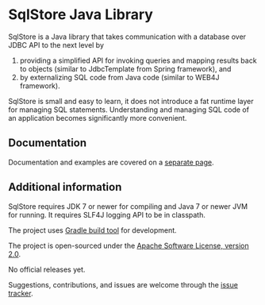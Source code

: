 SqlStore Java Library
=====================

SqlStore is a Java library that takes communication with a database over JDBC
API to the next level by

 1. providing a simplified API for invoking queries and mapping results back to
    objects (similar to JdbcTemplate from Spring framework), and
 2. by externalizing SQL code from Java code (similar to WEB4J framework).

SqlStore is small and easy to learn, it does not introduce a fat runtime layer
for managing SQL statements. Understanding and managing SQL code of an
application becomes significantly more convenient.

Documentation
-------------

Documentation and examples are covered on a [separate page](MANUAL.md).


Additional information
----------------------

SqlStore requires JDK 7 or newer for compiling and Java 7 or newer JVM for
running. It requires SLF4J logging API to be in classpath.

The project uses [Gradle build tool](http://www.gradle.org/) for development.

The project is open-sourced under the
[Apache Software License, version 2.0](LICENSE.md).

No official releases yet.

Suggestions, contributions, and issues are welcome through the
[issue tracker](https://github.com/mrtamm/sqlstore/issues).
